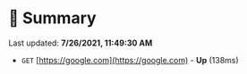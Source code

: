 # 📖 Summary
Last updated: **7/26/2021, 11:49:30 AM**

- `GET` [https://google.com](https://google.com) - **Up** (138ms)
